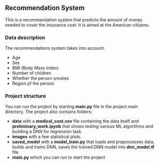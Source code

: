 ## Recommendation System

This is a recommendation system that predicts the amount of money needed to cover the insurance cost. It is aimed at the American citizens.


### Data description
The recommendations system takes into account:
- Age
- Sex
- BMI (Body Mass Index)
- Number of children
- Whether the person smokes
- Region pf the person


### Project structure
You can run the project by starting **main.py** file in the project main directory. The project also contains folders:
- **data** with a __medical_cost.csv__ file containing the data itself and __preliminary_work.ipynb__ that shows testing various ML algorithms and building a DNN for regression task.
- **images** with a few statistical plots.
- **saved_model** with a __model_train.py__ that loads and preprocesses data, builds and trains DNN, saves the trained DNN model into __dnn_model.tf__ file
- **main.py** which you can run to start the project